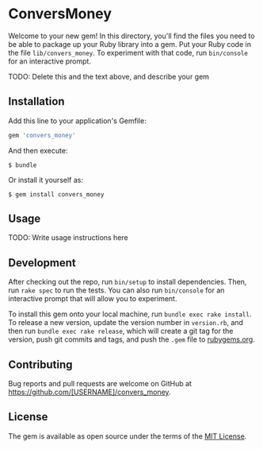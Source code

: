 # ConversMoney

Welcome to your new gem! In this directory, you'll find the files you need to be able to package up your Ruby library into a gem. Put your Ruby code in the file `lib/convers_money`. To experiment with that code, run `bin/console` for an interactive prompt.

TODO: Delete this and the text above, and describe your gem

## Installation

Add this line to your application's Gemfile:

```ruby
gem 'convers_money'
```

And then execute:

    $ bundle

Or install it yourself as:

    $ gem install convers_money

## Usage

TODO: Write usage instructions here

## Development

After checking out the repo, run `bin/setup` to install dependencies. Then, run `rake spec` to run the tests. You can also run `bin/console` for an interactive prompt that will allow you to experiment.

To install this gem onto your local machine, run `bundle exec rake install`. To release a new version, update the version number in `version.rb`, and then run `bundle exec rake release`, which will create a git tag for the version, push git commits and tags, and push the `.gem` file to [rubygems.org](https://rubygems.org).

## Contributing

Bug reports and pull requests are welcome on GitHub at https://github.com/[USERNAME]/convers_money.


## License

The gem is available as open source under the terms of the [MIT License](http://opensource.org/licenses/MIT).

